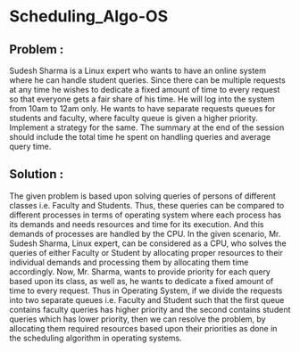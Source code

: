 # Scheduling_Algo-OS

## Problem :

Sudesh Sharma is a Linux expert who wants to have an online system where he can handle student queries. Since there can be multiple 
requests at any time he wishes to dedicate a fixed amount of time to every request so that everyone gets a fair share of his time. He will 
log into the system from 10am to 12am only. He wants to have separate requests queues for students and faculty, where faculty queue is 
given a higher priority. Implement a strategy for the same. The summary at the end of the session should include the total time he spent on
handling queries and average query time.

## Solution : 

The given problem is based upon solving queries of persons of different classes i.e. Faculty and Students. Thus, these queries can be 
compared to different processes in terms of operating system where each process has its demands and needs resources and time for its 
execution. And this demands of processes are handled by the CPU. In the given scenario, Mr. Sudesh Sharma, Linux expert, can be considered 
as a CPU, who solves the queries of either Faculty or Student by allocating proper resources to their individual demands and processing 
them by allocating them time accordingly. Now, Mr. Sharma, wants to provide priority for each query based upon its class, as well as, he 
wants to dedicate a fixed amount of time to every request. Thus in Operating System, if we divide the requests into two separate queues 
i.e. Faculty and Student such that the first queue contains faculty queries has higher priority and the second contains student queries 
which has lower priority, then we can resolve the problem, by allocating them required resources based upon their priorities as done in 
the scheduling algorithm in operating systems.
